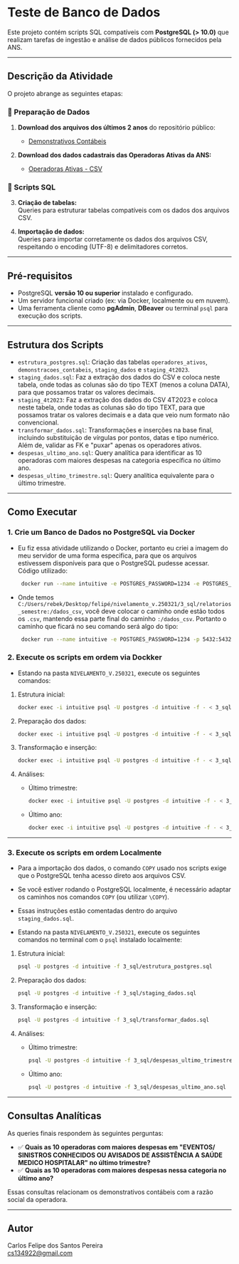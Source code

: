 # Teste de Banco de Dados

Este projeto contém scripts SQL compatíveis com **PostgreSQL (> 10.0)** que realizam tarefas de ingestão e análise de dados públicos fornecidos pela ANS.

---

## Descrição da Atividade

O projeto abrange as seguintes etapas:

### 🔹 Preparação de Dados

1. **Download dos arquivos dos últimos 2 anos** do repositório público:
   - [Demonstrativos Contábeis](https://dadosabertos.ans.gov.br/FTP/PDA/demonstracoes_contabeis/)

2. **Download dos dados cadastrais das Operadoras Ativas da ANS:**
   - [Operadoras Ativas - CSV](https://dadosabertos.ans.gov.br/FTP/PDA/operadoras_de_plano_de_saude_ativas/)

### 🔹 Scripts SQL

3. **Criação de tabelas:**  
   Queries para estruturar tabelas compatíveis com os dados dos arquivos CSV.

4. **Importação de dados:**  
   Queries para importar corretamente os dados dos arquivos CSV, respeitando o encoding (UTF-8) e delimitadores corretos.

---

## Pré-requisitos

- PostgreSQL **versão 10 ou superior** instalado e configurado.
- Um servidor funcional criado (ex: via Docker, localmente ou em nuvem).
- Uma ferramenta cliente como **pgAdmin**, **DBeaver** ou terminal `psql` para execução dos scripts.

---

## Estrutura dos Scripts

- `estrutura_postgres.sql`: Criação das tabelas `operadores_ativos`, `demonstracoes_contabeis`, `staging_dados` e `staging_4t2023`.
- `staging_dados.sql`: Faz a extração dos dados do CSV e coloca neste tabela, onde todas as colunas são do tipo TEXT (menos a coluna DATA), para que possamos tratar os valores decimais.
- `staging_4t2023`: Faz a extração dos dados do CSV 4T2023 e coloca neste tabela, onde todas as colunas são do tipo TEXT, para que possamos tratar os valores decimais e a data que veio num formato não convencional.
- `transformar_dados.sql`: Transformações e inserções na base final, incluindo substituição de vírgulas por pontos, datas e tipo numérico. Além de, validar as FK e "puxar" apenas os operadores ativos.
- `despesas_ultimo_ano.sql`: Query analítica para identificar as 10 operadoras com maiores despesas na categoria específica no último ano.
- `despesas_ultimo_trimestre.sql`: Query analítica equivalente para o último trimestre.

---

## Como Executar

### 1. Crie um Banco de Dados no PostgreSQL via Docker

- Eu fiz essa atividade utilizando o Docker, portanto eu criei a imagem do meu servidor de uma forma especifica, para que os arquivos estivessem disponíveis para que o PostgreSQL pudesse acessar. Código utilizado:

    ```bash
     docker run --name intuitive -e POSTGRES_PASSWORD=1234 -e POSTGRES_DB=intuitive -p 5432:5432 -v C:/Users/rebek/Desktop/felipé/nivelamento_v.250321/3_sql/relatorios_semestre:/dados_csv -d postgres
     ```

- Onde temos `C:/Users/rebek/Desktop/felipé/nivelamento_v.250321/3_sql/relatorios_semestre:/dados_csv`, você deve colocar o caminho onde estão todos os `.csv`, mantendo essa parte final do caminho `:/dados_csv`. Portanto o caminho que ficará no seu comando será algo do tipo: 

    ```bash
     docker run --name intuitive -e POSTGRES_PASSWORD=1234 -p 5432:5432 -v C:/caminho/dos/seus/arquivos:/dados_csv -d postgres
     ```

### 2. Execute os scripts em ordem via Dockker
- Estando na pasta `NIVELAMENTO_V.250321`, execute os seguintes comandos:

1. Estrutura inicial:
   ```bash
   docker exec -i intuitive psql -U postgres -d intuitive -f - < 3_sql/estrutura_postgres.sql
   ```

2. Preparação dos dados:
   ```bash
   docker exec -i intuitive psql -U postgres -d intuitive -f - < 3_sql/staging_dados.sql
   ```

3. Transformação e inserção:
   ```bash
   docker exec -i intuitive psql -U postgres -d intuitive -f - < 3_sql/transformar_dados.sql
   ```

4. Análises:
   - Último trimestre:
     ```bash
     docker exec -i intuitive psql -U postgres -d intuitive -f - < 3_sql/despesas_ultimo_trimestre.sql
     ```
   - Último ano:
     ```bash
     docker exec -i intuitive psql -U postgres -d intuitive -f - < 3_sql/despesas_ultimo_ano.sql
     ```

---

### 3. Execute os scripts em ordem Localmente
- Para a importação dos dados, o comando `COPY` usado nos scripts exige que o PostgreSQL tenha acesso direto aos arquivos CSV. 
- Se você estiver rodando o PostgreSQL localmente, é necessário adaptar os caminhos nos comandos `COPY` (ou utilizar `\COPY`). 
- Essas instruções estão comentadas dentro do arquivo `staging_dados.sql`.

- Estando na pasta `NIVELAMENTO_V.250321`, execute os seguintes comandos no terminal com o `psql` instalado localmente:

1. Estrutura inicial:
   ```bash
   psql -U postgres -d intuitive -f 3_sql/estrutura_postgres.sql
   ```

2. Preparação dos dados:
   ```bash
   psql -U postgres -d intuitive -f 3_sql/staging_dados.sql
   ```

3. Transformação e inserção:
   ```bash
   psql -U postgres -d intuitive -f 3_sql/transformar_dados.sql
   ```

4. Análises:
   - Último trimestre:
     ```bash
     psql -U postgres -d intuitive -f 3_sql/despesas_ultimo_trimestre.sql
     ```
   - Último ano:
     ```bash
     psql -U postgres -d intuitive -f 3_sql/despesas_ultimo_ano.sql
     ```

---

## Consultas Analíticas

As queries finais respondem às seguintes perguntas:

- ✅ **Quais as 10 operadoras com maiores despesas em "EVENTOS/ SINISTROS CONHECIDOS OU AVISADOS DE ASSISTÊNCIA A SAÚDE MEDICO HOSPITALAR" no último trimestre?**
- ✅ **Quais as 10 operadoras com maiores despesas nessa categoria no último ano?**

Essas consultas relacionam os demonstrativos contábeis com a razão social da operadora.

---

## Autor

Carlos Felipe dos Santos Pereira  
cs134922@gmail.com